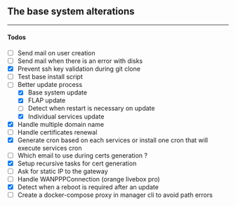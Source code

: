 ## The base system alterations

---

#### Todos

-   [ ] Send mail on user creation
-   [ ] Send mail when there is an error with disks
-   [x] Prevent ssh key validation during git clone
-   [ ] Test base install script
-   [ ] Better update process
    -   [x] Base system update
    -   [x] FLAP update
    -   [ ] Detect when restart is necessary on update
    -   [x] Individual services update
-   [x] Handle multiple domain name
-   [ ] Handle certificates renewal
-   [x] Generate cron based on each services or install one cron that will execute services cron
-   [ ] Which email to use during certs generation ?
-   [x] Setup recursive tasks for cert generation
-   [ ] Ask for static IP to the gateway
-   [ ] Handle WANPPPConnection (orange livebox pro)
-   [x] Detect when a reboot is required after an update
-   [ ] Create a docker-compose proxy in manager cli to avoid path errors
